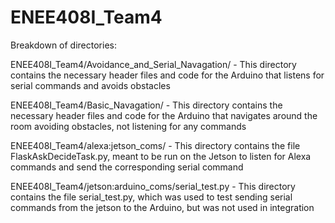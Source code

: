 # ENEE408I_Team4

Breakdown of directories:

ENEE408I_Team4/Avoidance_and_Serial_Navagation/ - This directory contains the necessary header files and code for the Arduino that listens for serial commands and avoids obstacles

ENEE408I_Team4/Basic_Navagation/ - This directory contains the necessary header files and code for the Arduino that navigates around the room avoiding obstacles, not listening for any commands

ENEE408I_Team4/alexa:jetson_coms/ - This directory contains the file FlaskAskDecideTask.py, meant to be run on the Jetson to listen for Alexa commands and send the corresponding serial command

ENEE408I_Team4/jetson:arduino_coms/serial_test.py - This directory contains the file serial_test.py, which was used to test sending serial commands from the jetson to the Arduino, but was not used in integration
